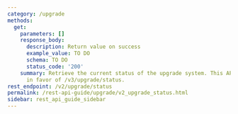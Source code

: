 ```yaml
---
category: /upgrade
methods:
  get:
    parameters: []
    response_body:
      description: Return value on success
      example_value: TO DO
      schema: TO DO
      status_code: '200'
    summary: Retrieve the current status of the upgrade system. This API is deprecated
      in favor of /v3/upgrade/status.
rest_endpoint: /v2/upgrade/status
permalink: /rest-api-guide/upgrade/v2_upgrade_status.html
sidebar: rest_api_guide_sidebar
---
```

